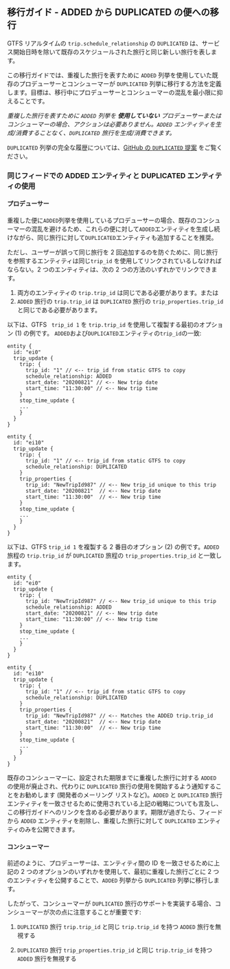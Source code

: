 ## 移行ガイド - ADDED から DUPLICATED の便への移行 

GTFS リアルタイムの `trip.schedule_relationship` の `DUPLICATED` は、サービス開始日時を除いて既存のスケジュールされた旅行と同じ新しい旅行を表します。

この移行ガイドでは、重複した旅行を表すために `ADDED` 列挙を使用していた既存のプロデューサーとコンシューマーが `DUPLICATED` 列挙に移行する方法を定義します。目標は、移行中にプロデューサーとコンシューマーの混乱を最小限に抑えることです。

*重複した旅行を表すために `ADDED` 列挙を **使用していない** プロデューサーまたはコンシューマーの場合、アクションは必要ありません。`ADDED` エンティティを生成/消費することなく、`DUPLICATED` 旅行を生成/消費できます。*

`DUPLICATED` 列挙の完全な履歴については、[GitHub の `DUPLICATED` 提案](https://github.com/google/transit/pull/221) をご覧ください。

### 同じフィードでの ADDED エンティティと DUPLICATED エンティティの使用

#### プロデューサー

重複した便に`ADDED`列挙を使用しているプロデューサーの場合、既存のコンシューマーの混乱を避けるため、これらの便に対して`ADDED`エンティティを生成し続けながら、同じ旅行に対して`DUPLICATED`エンティティも追加することを推奨。 

ただし、ユーザーが誤って同じ旅行を 2 回追加するのを防ぐために、同じ旅行を参照するエンティティは同じ`trip_id` を使用してリンクされているしなければならない。2 つのエンティティは、次の 2 つの方法のいずれかでリンクできます。

1. 両方のエンティティの `trip.trip_id` は同じである必要があります。または
2. `ADDED` 旅行の `trip.trip_id` は `DUPLICATED` 旅行の `trip_properties.trip_id` と同じである必要があります。

以下は、GTFS ` trip_id 1` を `trip.trip_id` を使用して複製する最初のオプション (1) の例です。 `ADDED`および`DUPLICATED`エンティティの`trip_id`の一致:

~~~
entity {
  id: "ei0"
  trip_update {
    trip: {
      trip_id: "1" // <-- trip_id from static GTFS to copy
      schedule_relationship: ADDED
      start_date: "20200821" // <-- New trip date
      start_time: "11:30:00" // <-- New trip time
    }
    stop_time_update {
	...
    }
  }
}

entity {
  id: "ei10"
  trip_update {
    trip: {
      trip_id: "1" // <-- trip_id from static GTFS to copy
      schedule_relationship: DUPLICATED
    }
    trip_properties {
      trip_id: "NewTripId987" // <-- New trip_id unique to this trip
      start_date: "20200821"  // <-- New trip date
      start_time: "11:30:00"  // <-- New trip time
    }
    stop_time_update {
	...
    }
  }
}
~~~

以下は、GTFS `trip_id 1` を複製する 2 番目のオプション (2) の例です。`ADDED` 旅程の `trip.trip_id` が `DUPLICATED` 旅程の `trip_properties.trip_id` と一致します。

~~~
entity {
  id: "ei0"
  trip_update {
    trip: {
      trip_id: "NewTripId987" // <-- New trip_id unique to this trip
      schedule_relationship: ADDED
      start_date: "20200821" // <-- New trip date
      start_time: "11:30:00" // <-- New trip time
    }
    stop_time_update {
	...
    }
  }
}

entity {
  id: "ei10"
  trip_update {
    trip: {
      trip_id: "1" // <-- trip_id from static GTFS to copy
      schedule_relationship: DUPLICATED
    }
    trip_properties {
      trip_id: "NewTripId987" // <-- Matches the ADDED trip.trip_id
      start_date: "20200821"  // <-- New trip date
      start_time: "11:30:00"  // <-- New trip time
    }
    stop_time_update {
	...
    }
  }
}
~~~

既存のコンシューマーに、設定された期限までに重複した旅行に対する `ADDED` の使用が廃止され、代わりに `DUPLICATED` 旅行の使用を開始するよう通知することをお勧めします (開発者のメーリング リストなど)。`ADDED` と `DUPLICATED` 旅行エンティティを一致させるために使用されている上記の戦略についても言及し、この移行ガイドへのリンクを含める必要があります。期限が過ぎたら、フィードから `ADDED` エンティティを削除し、重複した旅行に対して `DUPLICATED` エンティティのみを公開できます。

#### コンシューマー

前述のように、プロデューサーは、エンティティ間の ID を一致させるために上記の 2 つのオプションのいずれかを使用して、最初に重複した旅行ごとに 2 つのエンティティを公開することで、`ADDED` 列挙から `DUPLICATED` 列挙に移行します。

したがって、コンシューマーが `DUPLICATED` 旅行のサポートを実装する場合、コンシューマーが次の点に注意することが重要です:

1. `DUPLICATED` 旅行 `trip.trip_id` と同じ `trip.trip_id` を持つ `ADDED` 旅行を無視する

1. `DUPLICATED` 旅行 `trip_properties.trip_id` と同じ `trip.trip_id` を持つ `ADDED` 旅行を無視する